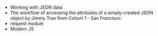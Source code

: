 - Working with JSON data
- The workflow of accessing the attributes of a simply-created JSON object by Jimmy Tran from Cohort 1 - San Francisco
- request module
- Modern JS
